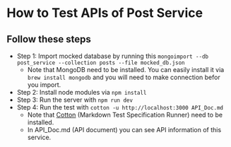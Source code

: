 # How to Test APIs of Post Service

## Follow these steps
* Step 1: Import mocked database by running this ```mongoimport --db post_service --collection posts --file mocked_db.json```
   * Note that MongoDB need to be installed. You can easily install it via ```brew install mongodb``` and you will need to make connection befor you import.
* Step 2: Install node modules via ```npm install```
* Step 3: Run the server with ```npm run dev```
* Step 4: Run the test with ```cotton -u http://localhost:3000 API_Doc.md```
   * Note that [Cotton](https://github.com/chonla/cotton) (Markdown Test Specification Runner) need to be installed.
   * In API_Doc.md (API document) you can see API information of this service.
